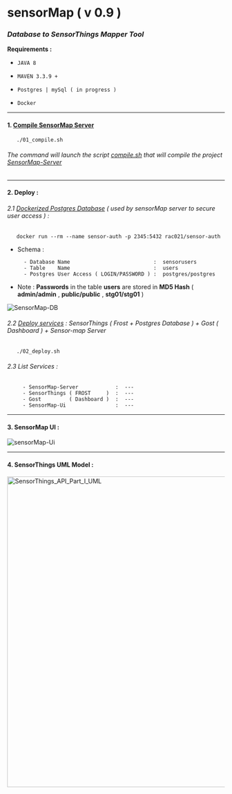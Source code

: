 # sensorMap ( v 0.9 )
### *Database to SensorThings Mapper Tool*

**Requirements :**

-    `JAVA 8`  

-    ` MAVEN 3.3.9 + `
   
-    `Postgres | mySql ( in progress ) `

-    `Docker`

---

#### 1. [Compile SensorMap Server](https://github.com/ecoinfo-ore/sensor-map/blob/master/01_compile.sh)  

```
   ./01_compile.sh
```
###### *The command will launch the script [compile.sh](https://github.com/ecoinfo-ore/sensor-map/blob/master/sensor-map-server/compile.sh) that will compile the project [SensorMap-Server](https://github.com/ecoinfo-ore/sensor-map/tree/master/sensor-map-server/sensor-map)*
-------

#### 2. Deploy :

###### 2.1 [Dockerized Postgres Database](https://hub.docker.com/repository/docker/rac021/sensor-auth) ( used by sensorMap server to secure user access ) :

```
   docker run --rm --name sensor-auth -p 2345:5432 rac021/sensor-auth 
```

 - Schema :
 
         - Database Name                           :  sensorusers
         - Table    Name                           :  users
         - Postgres User Access ( LOGIN/PASSWORD ) :  postgres/postgres 
 
 - Note : **Passwords** in the table **users** are stored in **MD5 Hash** ( **admin/admin** , **public/public** , **stg01/stg01** )

 ![SensorMap-DB](https://user-images.githubusercontent.com/37690220/78401513-32ee3580-75f9-11ea-8c52-b5211d24d4a8.png)
    
    
###### 2.2 [Deploy services](https://github.com/ecoinfo-ore/sensor-map/blob/master/02_deploy.sh) : SensorThings ( Frost + Postgres Database ) + Gost ( Dashboard ) + Sensor-map Server

```  
   ./02_deploy.sh
```

###### 2.3 List Services :
 
         - SensorMap-Server            :  ---
         - SensorThings ( FROST     )  :  ---
         - Gost         ( Dashboard )  :  ---
         - SensorMap-Ui                :  ---   

-------

#### 3. SensorMap UI :

![sensorMap-Ui](https://user-images.githubusercontent.com/37690220/78403329-79915f00-75fc-11ea-8d14-c5c01fe3ef23.jpg)

-------

#### 4. SensorThings UML Model :

<img width="720" alt="SensorThings_API_Part_I_UML" src="https://user-images.githubusercontent.com/37690220/78402076-464dd080-75fa-11ea-857e-a8f4b8462349.png">


